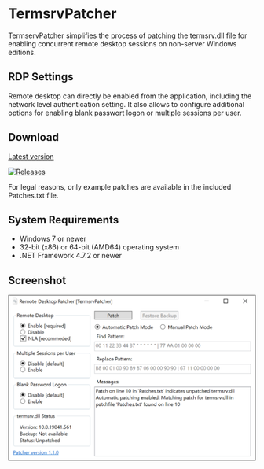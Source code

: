 # TermsrvPatcher

TermservPatcher simplifies the process of patching the termsrv.dll file for enabling concurrent remote desktop sessions on non-server Windows editions.

## RDP Settings

Remote desktop can directly be enabled from the application, including the network level authentication setting. It also allows to configure 
additional options for enabling blank passwort logon or multiple sessions per user.

## Download

[Latest version](../../releases/latest)

[![Releases](https://img.shields.io/github/downloads/geissbuehler/TermsrvPatcher/total.svg)](../../releases)

For legal reasons, only example patches are available in the included Patches.txt file.

## System Requirements

- Windows 7 or newer
- 32-bit (x86) or 64-bit (AMD64) operating system
- .NET Framework 4.7.2 or newer

## Screenshot

![Screenshot](screenshot200percent.png)
